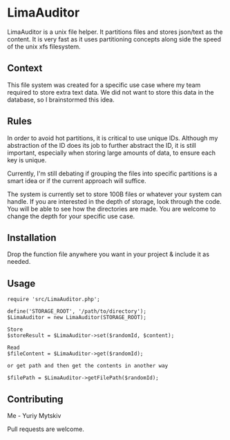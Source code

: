 # LimaAuditor

LimaAuditor is a unix file helper. It partitions files and stores json/text as the content. It is very fast as it uses 
partitioning concepts along side the speed of the unix xfs filesystem.

## Context

This file system was created for a specific use case where my team required to store extra text data. We did not want to store this data in the database, so I brainstormed this idea. 

## Rules

In order to avoid hot partitions, it is critical to use unique IDs. Although my abstraction of the ID does its job to further abstract the ID, it is still important, especially when storing large amounts of data, to ensure each key is unique.

Currently, I'm still debating if grouping the files into specific partitions is a smart idea or if the current approach will suffice.

The system is currently set to store 100B files or whatever your system can handle. If you are interested in the depth of storage, look through the code. You will be able to see how the directories are made. You are welcome to change the depth for your specific use case.

## Installation

Drop the function file anywhere you want in your project & include it as needed.

## Usage
```
require 'src/LimaAuditor.php';

define('STORAGE_ROOT', '/path/to/directory');
$LimaAuditor = new LimaAuditor(STORAGE_ROOT);

Store
$storeResult = $LimaAuditor->set($randomId, $content);

Read
$fileContent = $LimaAuditor->get($randomId);

or get path and then get the contents in another way

$filePath = $LimaAuditor->getFilePath($randomId);

```
## Contributing

Me - Yuriy Mytskiv 

Pull requests are welcome.